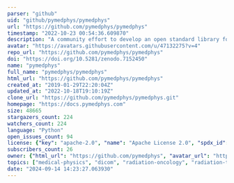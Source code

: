 ```yaml
---
parser: "github"
uid: "github/pymedphys/pymedphys"
url: "https://github.com/pymedphys/pymedphys"
timestamp: "2022-10-23 00:54:36.609870"
description: "A community effort to develop an open standard library for Medical Physics in Python. Building quality transparent software together via peer review and open source distribution. Open code is better science."
avatar: "https://avatars.githubusercontent.com/u/47132275?v=4"
repo_url: "https://github.com/pymedphys/pymedphys"
doi: "https://doi.org/10.5281/zenodo.7152450"
name: "pymedphys"
full_name: "pymedphys/pymedphys"
html_url: "https://github.com/pymedphys/pymedphys"
created_at: "2019-01-29T22:20:04Z"
updated_at: "2022-10-18T19:10:19Z"
clone_url: "https://github.com/pymedphys/pymedphys.git"
homepage: "https://docs.pymedphys.com"
size: 48665
stargazers_count: 224
watchers_count: 224
language: "Python"
open_issues_count: 94
license: {"key": "apache-2.0", "name": "Apache License 2.0", "spdx_id": "Apache-2.0", "url": "https://api.github.com/licenses/apache-2.0", "node_id": "MDc6TGljZW5zZTI="}
subscribers_count: 26
owner: {"html_url": "https://github.com/pymedphys", "avatar_url": "https://avatars.githubusercontent.com/u/47132275?v=4", "login": "pymedphys", "type": "Organization"}
topics: ["medical-physics", "dicom", "radiation-oncology", "radiation-therapy", "radiation-physics", "radiotherapy"]
date: "2024-09-14 14:23:27.063930"
---
```

